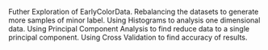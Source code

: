 Futher Exploration of EarlyColorData.
Rebalancing the datasets to generate more samples of minor label.
Using Histograms to analysis one dimensional data.
Using Principal Component Analysis to find reduce data to a single principal component.
Using Cross Validation to find accuracy of results.

